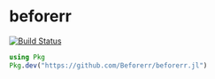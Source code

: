 # beforerr

[![Build Status](https://github.com/Beforerr/beforerr.jl/actions/workflows/CI.yml/badge.svg?branch=main)](https://github.com/Beforerr/beforerr.jl/actions/workflows/CI.yml?query=branch%3Amain)

```julia
using Pkg
Pkg.dev("https://github.com/Beforerr/beforerr.jl")
```